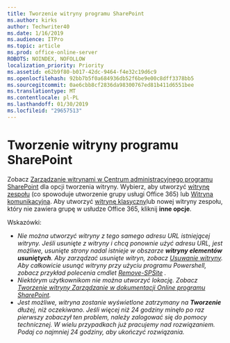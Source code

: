 ```yaml
---
title: Tworzenie witryny programu SharePoint
ms.author: kirks
author: Techwriter40
ms.date: 1/16/2019
ms.audience: ITPro
ms.topic: article
ms.prod: office-online-server
ROBOTS: NOINDEX, NOFOLLOW
localization_priority: Priority
ms.assetid: e62b9f80-b017-42dc-9464-f4e32c19d6c9
ms.openlocfilehash: 92bb7b5f0a684936db52f6be9e00c8dff3378bb5
ms.sourcegitcommit: 0ae6cbb8cf2836da98300767ed81b411d6551bee
ms.translationtype: MT
ms.contentlocale: pl-PL
ms.lasthandoff: 01/30/2019
ms.locfileid: "29657513"
---
```

# <a name="create-a-sharepoint-site"></a>Tworzenie witryny programu SharePoint

Zobacz [Zarządzanie witrynami w Centrum administracyjnego programu SharePoint](https://docs.microsoft.com/sharepoint/manage-site-creation ) dla opcji tworzenia witryny. Wybierz, aby utworzyć [witrynę zespołu](https://support.office.com/article/create-a-team-site-in-sharepoint-ef10c1e7-15f3-42a3-98aa-b5972711777d?ui=en-US&amp;rs=en-US&amp;ad=US) (co spowoduje utworzenie grupy usługi Office 365) lub [Witryna komunikacyjna](https://support.office.com/article/7fb44b20-a72f-4d2c-9173-fc8f59ba50eb). Aby utworzyć [witrynę klasyczny](https://docs.microsoft.com/sharepoint/manage-sites-in-new-admin-center#create-a-site)lub nowej witryny zespołu, który nie zawiera grupę w usłudze Office 365, kliknij **inne opcje**. 
  
Wskazówki:
- *Nie można utworzyć witryny z tego samego adresu URL istniejącej witryny. Jeśli usunięte z witryny i chcą ponownie użyć adresu URL, jest możliwe, usunięte strony nadal istnieje w obszarze **witryny elementów usuniętych**. Aby zarządzać usunięte witryn, zobacz [Usuwanie witryny](https://docs.microsoft.com/sharepoint/manage-sites-in-new-admin-center#delete-a-site). Aby całkowicie usunąć witryny przy użyciu programu Powershell, zobacz przykład polecenia cmdlet [Remove-SPSite](https://docs.microsoft.com/sharepoint/manage-sites-in-new-admin-center#delete-a-site) .*
- *Niektórym użytkownikom nie można utworzyć lokację. Zobacz [Tworzenie witryny Zarządzanie w dokumentacji Online programu SharePoint](https://docs.microsoft.com/sharepoint/manage-site-creation).*
- *Jest możliwe, witryna zostanie wyświetlone zatrzymany na **Tworzenie** dłużej, niż oczekiwano. Jeśli więcej niż 24 godziny minęło po raz pierwszy zobaczył ten problem, należy zalogować się do pomocy technicznej. W wielu przypadkach już pracujemy nad rozwiązaniem. Podaj co najmniej 24 godziny, aby ukończyć rozwiązania.*
